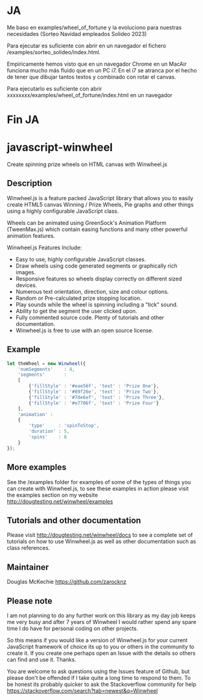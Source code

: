 # JA
Me baso en examples/wheel_of_fortune y la evoluciono para nuestras necesidades (Sorteo Navidad empleados Solideo 2023)

Para ejecutar es suficiente con abrir en un navegador el fichero /examples/sorteo_solideo/index.html.




Empíricamente hemos visto que en un navegador Chrome en un MacAir funciona mucho más fluido que en un PC i7. En el i7 se atranca por el hecho de tener que dibujar tantos textos y combinado con rotar el canvas. 


Para ejecutarlo es suficiente con abrir xxxxxxxx/examples/wheel_of_fortune/index.html en un navegador
# Fin JA



# javascript-winwheel
Create spinning prize wheels on HTML canvas with Winwheel.js

## Description
Winwheel.js is a feature packed JavaScript library that allows you to easily create HTML5 canvas Winning / Prize Wheels, Pie graphs and other things using a highly configurable JavaScript class.

Wheels can be animated using GreenSock's Animation Platform (TweenMax.js) which contain easing functions and many other powerful animation features.

Winwheel.js Features Include:
* Easy to use, highly configurable JavaScript classes.
* Draw wheels using code generated segments or graphically rich images.
* Responsive features so wheels display correctly on different sized devices.
* Numerous text orientation, direction, size and colour options.
* Random or Pre-calculated prize stopping location.
* Play sounds while the wheel is spinning including a "tick" sound.
* Ability to get the segment the user clicked upon.
* Fully commented source code. Plenty of tutorials and other documentation.
* Winwheel.js is free to use with an open source license.

## Example
```javascript
let theWheel = new Winwheel({
    'numSegments'    : 4,
    'segments'       :
    [
        {'fillStyle' : '#eae56f', 'text' : 'Prize One'},
        {'fillStyle' : '#89f26e', 'text' : 'Prize Two'},
        {'fillStyle' : '#7de6ef', 'text' : 'Prize Three'},
        {'fillStyle' : '#e7706f', 'text' : 'Prize Four'}
    ],
    'animation' :
    {
        'type'     : 'spinToStop',
        'duration' : 5,
        'spins'    : 8
    }
});
```

## More examples
See the /examples folder for examples of some of the types of things you can create with Winwheel.js, to see these examples in action please visit the examples section on my website http://dougtesting.net/winwheel/examples

## Tutorials and other documentation
Please visit http://dougtesting.net/winwheel/docs to see a complete set of tutorials on how to use Winwheel.js as well as other documentation such as class references.

## Maintainer
Douglas McKechie https://github.com/zarocknz

## Please note
I am not planning to do any further work on this library as my day job keeps me very busy and after 7 years of Winwheel I would rather spend
any spare time I do have for personal coding on other projects.

So this means if you would like a version of Winwheel.js for your current JavaScript framework of choice its up to you or others in the community
to create it. If you create one perhaps open an Issue with the details so others can find and use it. Thanks.

You are welcome to ask questions using the Issues feature of Github, but please don't be offended if I take quite a long time to respond to them. To be honest its probably quicker to ask the Stackoverflow community for help https://stackoverflow.com/search?tab=newest&q=Winwheel
